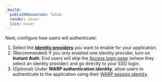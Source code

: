```yaml
---
_build:
  publishResources: false
  render: never
  list: never
---
```


 Next, configure how users will authenticate:
   1. Select the [**Identity providers**](/cloudflare-one/identity/idp-integration/) you want to enable for your application.
   2. (Recommended) If you only enabled one identity provider, turn on **Instant Auth**. End users will skip the [Access login page](/cloudflare-one/applications/custom-pages/#login-page) (where they select an identity provider) and go directly to your SSO login.
   3. (Optional) Under **WARP authentication identity**, allow users to authenticate to the application using their [WARP session identity](/cloudflare-one/connections/connect-devices/warp/configure-warp/warp-sessions/).
